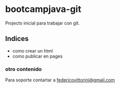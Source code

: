 # bootcampjava-git
Projecto inicial para trabajar con git.
## Indices
* como crear un html
* como publicar en pages

### otro contenido
Para soporte contartar a federicovittorini@gmail.com

